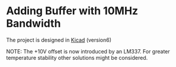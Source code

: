 # Adding Buffer with 10MHz Bandwidth
The project is designed in [Kicad](https://www.kicad.org/) (version6)

NOTE: The +10V offset is now introduced by an LM337. For greater temperature stability other solutions might be considered.

